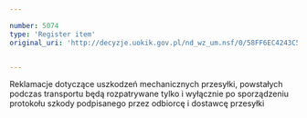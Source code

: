 ```yaml
---

number: 5074
type: 'Register item'
original_uri: 'http://decyzje.uokik.gov.pl/nd_wz_um.nsf/0/58FF6EC4243C57E5C1257BBA0038F9A1?OpenDocument'


---
```


Reklamacje dotyczące uszkodzeń mechanicznych przesyłki, powstałych podczas transportu będą rozpatrywane tylko i wyłącznie po sporządzeniu protokołu szkody podpisanego przez odbiorcę i dostawcę przesyłki
